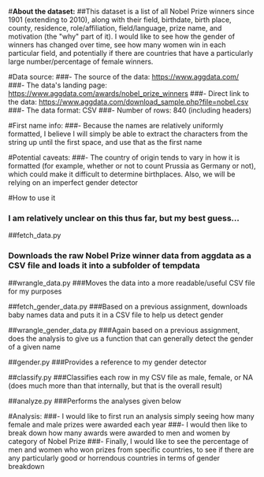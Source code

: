 #**About the dataset:**
##This dataset is a list of all Nobel Prize winners since 1901 (extending to 2010), along with their field, birthdate, birth place, county, residence, role/affiliation, field/language, prize name, and motivation (the "why" part of it). I would like to see how the gender of winners has changed over time, see how many women win in each particular field, and potentially if there are countries that have a particularly large number/percentage of female winners.

#Data source:
###- The source of the data: https://www.aggdata.com/
###- The data's landing page: https://www.aggdata.com/awards/nobel_prize_winners
###- Direct link to the data: https://www.aggdata.com/download_sample.php?file=nobel.csv
###- The data format: CSV
###- Number of rows: 840 (including headers)

#First name info:
###- Because the names are relatively uniformly formatted, I believe I will simply be able to extract the characters from the string up until the first space, and use that as the first name

#Potential caveats:
###- The country of origin tends to vary in how it is formatted (for example, whether or not to count Prussia as Germany or not), which could make it difficult to determine birthplaces. Also, we will be relying on an imperfect gender detector

#How to use it
### I am relatively unclear on this thus far, but my best guess...

##fetch_data.py
### Downloads the raw Nobel Prize winner data from aggdata as a CSV file and loads it into a subfolder of tempdata

##wrangle_data.py
###Moves the data into a more readable/useful CSV file for my purposes

##fetch_gender_data.py
###Based on a previous assignment, downloads baby names data and puts it in a CSV file to help us detect gender

##wrangle_gender_data.py
###Again based on a previous assignment, does the analysis to give us a function that can generally detect the gender of a given name

##gender.py
###Provides a reference to my gender detector

##classify.py
###Classifies each row in my CSV file as male, female, or NA (does much more than that internally, but that is the overall result)

##analyze.py
###Performs the analyses given below

#Analysis:
###- I would like to first run an analysis simply seeing how many female and male prizes were awarded each year
###- I would then like to break down how many awards were awarded to men and women by category of Nobel Prize
###- Finally, I would like to see the percentage of men and women who won prizes from specific countries, to see if there are any particularly good or horrendous countries in terms of gender breakdown